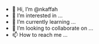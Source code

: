- 👋 Hi, I’m @nkaffah
- 👀 I’m interested in ...
- 🌱 I’m currently learning ...
- 💞️ I’m looking to collaborate on ...
- 📫 How to reach me ...

<!---
nkaffah/nkaffah is a ✨ special ✨ repository because its `README.md` (this file) appears on your GitHub profile.
You can click the Preview link to take a look at your changes.
--->
